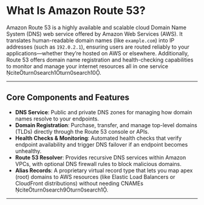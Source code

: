 ﻿# What Is Amazon Route 53?  

Amazon Route 53 is a highly available and scalable cloud Domain Name System (DNS) web service offered by Amazon Web Services (AWS). It translates human-readable domain names (like `example.com`) into IP addresses (such as `192.0.2.1`), ensuring users are routed reliably to your applications—whether they’re hosted on AWS or elsewhere. Additionally, Route 53 offers domain name registration and health-checking capabilities to monitor and manage your internet resources all in one service citeturn0search1turn0search10.

---

## Core Components and Features  
- **DNS Service**: Public and private DNS zones for managing how domain names resolve to your endpoints.  
- **Domain Registration**: Purchase, transfer, and manage top-level domains (TLDs) directly through the Route 53 console or APIs.  
- **Health Checks & Monitoring**: Automated health checks that verify endpoint availability and trigger DNS failover if an endpoint becomes unhealthy.  
- **Route 53 Resolver**: Provides recursive DNS services within Amazon VPCs, with optional DNS firewall rules to block malicious domains.  
- **Alias Records**: A proprietary virtual record type that lets you map apex (root) domains to AWS resources (like Elastic Load Balancers or CloudFront distributions) without needing CNAMEs citeturn0search9turn0search1.

---
